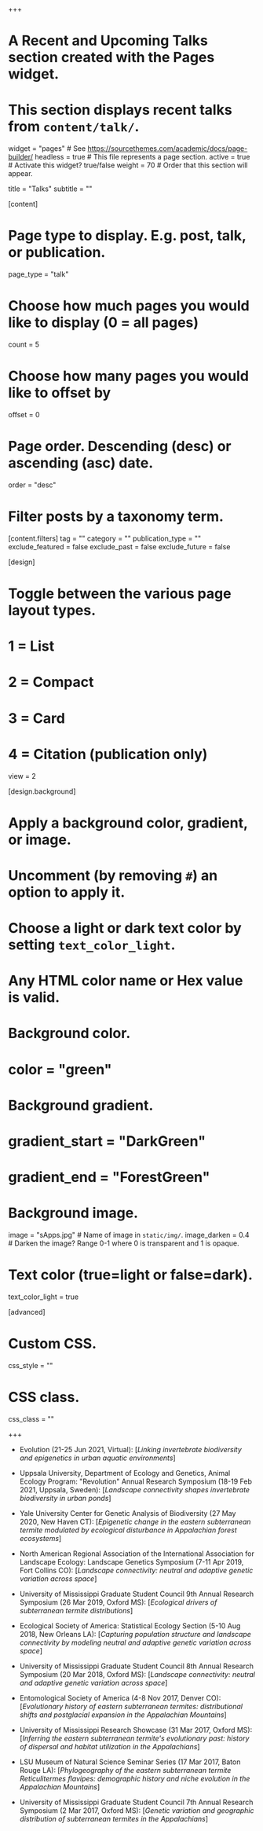+++
# A Recent and Upcoming Talks section created with the Pages widget.
# This section displays recent talks from `content/talk/`.

widget = "pages"  # See https://sourcethemes.com/academic/docs/page-builder/
headless = true  # This file represents a page section.
active = true  # Activate this widget? true/false
weight = 70  # Order that this section will appear.

title = "Talks"
subtitle = ""

[content]
  # Page type to display. E.g. post, talk, or publication.
  page_type = "talk"
  
  # Choose how much pages you would like to display (0 = all pages)
  count = 5
  
  # Choose how many pages you would like to offset by
  offset = 0

  # Page order. Descending (desc) or ascending (asc) date.
  order = "desc"

  # Filter posts by a taxonomy term.
  [content.filters]
    tag = ""
    category = ""
    publication_type = ""
    exclude_featured = false
    exclude_past = false
    exclude_future = false
    
[design]
  # Toggle between the various page layout types.
  #   1 = List
  #   2 = Compact
  #   3 = Card
  #   4 = Citation (publication only)
  view = 2
  
[design.background]
  # Apply a background color, gradient, or image.
  #   Uncomment (by removing `#`) an option to apply it.
  #   Choose a light or dark text color by setting `text_color_light`.
  #   Any HTML color name or Hex value is valid.

  # Background color.
  # color = "green"
  
  # Background gradient.
  # gradient_start = "DarkGreen"
  # gradient_end = "ForestGreen"
  
  # Background image.
   image = "sApps.jpg"  # Name of image in `static/img/`.
   image_darken = 0.4  # Darken the image? Range 0-1 where 0 is transparent and 1 is opaque.

  # Text color (true=light or false=dark).
   text_color_light = true  
  
[advanced]
 # Custom CSS. 
 css_style = ""
 
 # CSS class.
 css_class = ""

+++

 - Evolution (21-25 Jun 2021, Virtual): [*Linking invertebrate biodiversity and epigenetics in urban aquatic environments*]

 - Uppsala University, Department of Ecology and Genetics, Animal Ecology Program: "Revolution" Annual Research Symposium (18-19 Feb 2021, Uppsala, Sweden): [*Landscape connectivity shapes invertebrate biodiversity in urban ponds*]

 - Yale University Center for Genetic Analysis of Biodiversity (27 May 2020, New Haven CT): [*Epigenetic change in the eastern subterranean termite modulated by ecological disturbance in Appalachian forest ecosystems*]

 - North American Regional Association of the International Association for Landscape Ecology: Landscape Genetics Symposium (7-11 Apr 2019, Fort Collins CO): [*Landscape connectivity: neutral and adaptive genetic variation across space*]
 
 - University of Mississippi Graduate Student Council 9th Annual Research Symposium (26 Mar 2019, Oxford MS): [*Ecological drivers of subterranean termite distributions*]
 
 - Ecological Society of America: Statistical Ecology Section (5-10 Aug 2018, New Orleans LA): [*Capturing population structure and landscape connectivity by modeling neutral and adaptive genetic variation across space*]

 - University of Mississippi Graduate Student Council 8th Annual Research Symposium (20 Mar 2018, Oxford MS): [*Landscape connectivity: neutral and adaptive genetic variation across space*]

 - Entomological Society of America (4-8 Nov 2017, Denver CO): [*Evolutionary history of eastern subterranean termites: distributional shifts and postglacial expansion in the Appalachian Mountains*]

 - University of Mississippi Research Showcase (31 Mar 2017, Oxford MS): [*Inferring the eastern subterranean termite's evolutionary past: history of dispersal and habitat utilization in the Appalachians*]

 - LSU Museum of Natural Science Seminar Series (17 Mar 2017, Baton Rouge LA): [*Phylogeography of the eastern subterranean termite Reticulitermes flavipes: demographic history and niche evolution in the Appalachian Mountains*]

 - University of Mississippi Graduate Student Council 7th Annual Research Symposium (2 Mar 2017, Oxford MS): [*Genetic variation and geographic distribution of subterranean termites in the Appalachians*]

